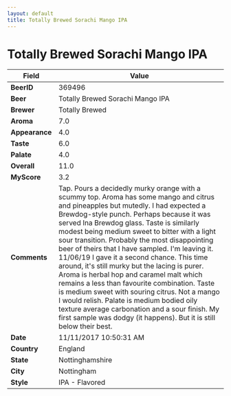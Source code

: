 ```yaml
---
layout: default
title: Totally Brewed Sorachi Mango IPA
---
```


# Totally Brewed Sorachi Mango IPA

| Field         | Value     |
|---------------|-----------|
| **BeerID** | 369496 |
| **Beer** | Totally Brewed Sorachi Mango IPA |
| **Brewer** | Totally Brewed |
| **Aroma** | 7.0 |
| **Appearance** | 4.0 |
| **Taste** | 6.0 |
| **Palate** | 4.0 |
| **Overall** | 11.0 |
| **MyScore** | 3.2 |
| **Comments** | Tap. Pours a decidedly murky orange with a scummy top. Aroma has some mango and citrus and pineapples but mutedly. I had expected a Brewdog-style punch. Perhaps because it was served Ina Brewdog glass. Taste is similarly modest being medium sweet to bitter with a light sour transition. Probably the most disappointing beer of theirs that I have sampled. I'm leaving it. 11/06/19 I gave it a second chance. This time around, it's still murky but the lacing is purer. Aroma is herbal hop and caramel malt which remains a less than favourite combination. Taste is medium sweet with souring citrus. Not a mango I would relish. Palate is medium bodied oily texture average carbonation and a sour finish. My first sample was dodgy (it happens). But it is still below their best. |
| **Date** | 11/11/2017 10:50:31 AM |
| **Country** | England |
| **State** | Nottinghamshire |
| **City** | Nottingham |
| **Style** | IPA - Flavored |
